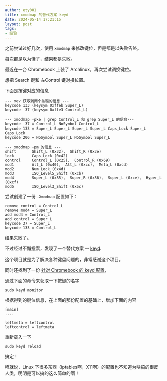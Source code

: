 ```yaml
---
author: ety001
title: xmodmap 的替代方案 keyd
date: 2024-05-14 17:21:15
layout: post
tags:
- 经验
---
```


之前尝试过好几次，使用 `xmodmap` 来修改键位，但是都是以失败告终。

每次都是以为懂了，结果都是失败。

最近在一台 Chromebook 上装了 Archlinux，再次尝试调换键位。

想把 Search 键和 左Control 键对换位置。

下面是按键对应的信息

```
--- xev 获取到两个按键的信息 ---
keycode 133 (keysym 0xffeb Super_L)
keycode  37 (keysym 0xffe3 Control_L)

--- xmodmap -pke | grep Control_L 和 grep Super_L 的信息---
keycode  37 = Control_L NoSymbol Control_L
keycode 133 = Super_L Super_L Super_L Super_L Caps_Lock Super_L Caps_Lock
keycode 206 = NoSymbol Super_L NoSymbol Super_L

--- xmodmap -pm 的信息 ---
shift       Shift_L (0x32),  Shift_R (0x3e)
lock        Caps_Lock (0x42)
control     Control_L (0x25),  Control_R (0x69)
mod1        Alt_L (0x40),  Alt_L (0xcc),  Meta_L (0xcd)
mod2        Num_Lock (0x4d)
mod3        ISO_Level5_Shift (0xcb)
mod4        Super_L (0x85),  Super_R (0x86),  Super_L (0xce),  Hyper_L (0xcf)
mod5        ISO_Level3_Shift (0x5c)
```

尝试创建了一份 `.Xmodmap` 配置如下：

```
remove control = Control_L
remove mod4 = Super_L
add mod4 = Control_L
add control = Super_L
keycode 37 = Super_L
keycode 133 = Control_L
```

结果失败了。

不过经过不懈搜索，发现了一个替代方案 -- [keyd](https://github.com/rvaiya/keyd).

这个项目就是为了解决各种键盘问题的，非常感谢这个项目。

同时还找到了一份 [针对 Chromebook 的 keyd 配置](https://github.com/WeirdTreeThing/cros-keyboard-map)，

通过下面的命令来获取一下按键的名字

```
sudo keyd monitor
```

根据得到的键位信息，在上面的那份配置的基础上，增加下面的内容

```
[main]
....

leftmeta = leftcontrol
leftcontrol = leftmeta
```

重新载入一下

```
sudo keyd reload
```

搞定！

咱就说，Linux 下很多东西（iptables啊，X11啊）的配置也不知道为啥搞的很反人类，明明是可以搞的这么简单的啊！